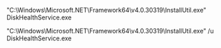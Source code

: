 "C:\Windows\Microsoft.NET\Framework64\v4.0.30319\InstallUtil.exe" DiskHealthService.exe

"C:\Windows\Microsoft.NET\Framework64\v4.0.30319\InstallUtil.exe" /u DiskHealthService.exe

